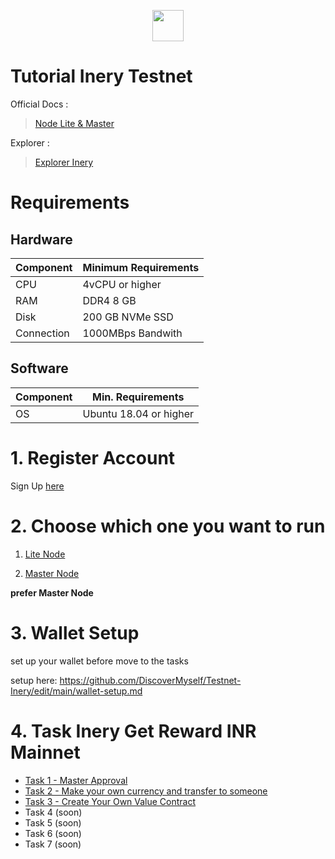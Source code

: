 </p>

<p align="center">
  <img height="50" height="auto" src="https://user-images.githubusercontent.com/38981255/184088981-3f7376ae-7039-4915-98f5-16c3637ccea3.PNG">
</p>

# Tutorial Inery Testnet

Official Docs :
> [Node Lite & Master](https://docs.inery.io/docs/category/lite--master-nodes)

Explorer :
> [Explorer Inery](https://explorer.inery.io/ "Explorer Inery")

# Requirements
## Hardware

|  Component |  Minimum Requirements |
| ------------ | ------------ |
| CPU  | 4vCPU or higher  |
| RAM | DDR4 8 GB  |
| Disk  | 200 GB NVMe SSD |
| Connection | 1000MBps Bandwith |

## Software

| Component | Min. Requirements |
| ------------ | ------------ |
| OS |  Ubuntu 18.04 or higher | 

# 1. Register Account

Sign Up [here](https://testnet.inery.io/dashboard/)

# 2. Choose which one you want to run

1. [Lite Node](https://github.com/DiscoverMyself/Testnet-Inery/blob/main/How%20to%20become%20Lite%20Node.md)

2. [Master Node](https://github.com/DiscoverMyself/Testnet-Inery/blob/main/how-to-become-Master-Node.md)

**prefer Master Node**

# 3. Wallet Setup

set up your wallet before move to the tasks

setup here: https://github.com/DiscoverMyself/Testnet-Inery/edit/main/wallet-setup.md

# 4. Task Inery Get Reward INR Mainnet

- [Task 1 - Master Approval](https://github.com/DiscoverMyself/Testnet-Inery/blob/main/task-1.md)
- [Task 2 - Make your own currency and transfer to someone](https://github.com/DiscoverMyself/Testnet-Inery/blob/main/task-2.md)
- [Task 3 - Create Your Own Value Contract](https://github.com/DiscoverMyself/Testnet-Inery/blob/main/task-3.md)
- Task 4 (soon)
- Task 5 (soon)
- Task 6 (soon)
- Task 7 (soon)
